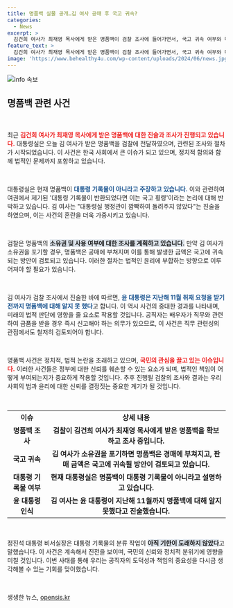 ```yaml
---
title: 명품백 실물 공개…김 여사 공매 후 국고 귀속?
categories:
  - News
excerpt: >
  김건희 여사가 최재영 목사에게 받은 명품백이 검찰 조사에 들어가면서, 국고 귀속 여부와 대통령 기록물 논란이 불거졌습니다. 윤 대통령이 이 사안을 지난해 11월에야 알게 되었다는 진술도 추가되어 공직자 신고 의무에 대한 단서는 더욱 주목받고 있습니다. 클릭해 자세한 내용을 확인하세요!
feature_text: >
  김건희 여사가 최재영 목사에게 받은 명품백이 검찰 조사에 들어가면서, 국고 귀속 여부와 대통령 기록물 논란이 불거졌습니다. 윤 대통령이 이 사안을 지난해 11월에야 알게 되었다는 진술도 추가되어 공직자 신고 의무에 대한 단서는 더욱 주목받고 있습니다. 클릭해 자세한 내용을 확인하세요!
image: 'https://www.behealthy4u.com/wp-content/uploads/2024/06/news.jpg'
---
```


<p><img src="https://www.behealthy4u.com/wp-content/uploads/2024/06/news.jpg" alt="info 속보" /></p>

<h2 data-ke-size="size26">명품백 관련 사건</h2>

<p data-ke-size="size16">&nbsp;</p>

<p>최근 <b><span style="color: #ee2323;">김건희 여사가 최재영 목사에게 </span></b><b><span style="color: #ee2323;">받은 명품백에 대한 진술과 조사가 진행되고 있습니다.</span></b> 대통령실은 오늘 김 여사가 받은 명품백을 검찰에 전달하였으며, 관련된 조사와 절차가 시작되었습니다. 이 사건은 한국 사회에서 큰 이슈가 되고 있으며, 정치적 함의와 함께 법적인 문제까지 포함하고 있습니다. </p>

<p data-ke-size="size16">&nbsp;</p>

<p>대통령실은 현재 명품백이 <b><span style="color: #1a5490;">대통령 기록물이 아니라고 주장하고 있습니다.</span></b> 이와 관련하여 여권에서 제기된 '대통령 기록물이 반환되었다면 이는 국고 횡령'이라는 논리에 대해 반박하고 있습니다. 김 여사는 "대통령실 행정관이 깜빡하여 돌려주지 않았다"는 진술을 하였으며, 이는 사건의 혼란을 더욱 가중시키고 있습니다. </p>

<p data-ke-size="size16">&nbsp;</p>

<p>검찰은 명품백의 <b><span style="background-color: #21538527;">소유권 및 사용 여부에 대한 조사를 계획하고 있습니다.</span></b> 만약 김 여사가 소유권을 포기할 경우, 명품백은 공매에 부쳐지며 이를 통해 발생한 금액은 국고에 귀속되는 방안이 검토되고 있습니다. 이러한 절차는 법적인 윤리에 부합하는 방향으로 이루어져야 할 필요가 있습니다. </p>

<p data-ke-size="size16">&nbsp;</p>

<p>김 여사가 검찰 조사에서 진술한 바에 따르면, <b><span style="color: #1a5490;">윤 대통령은 지난해 11월 취재 요청을 받기 전까지 명품백에 대해 알지 못 했다</span></b>고 합니다. 이 역시 사건의 중대한 경과를 나타내며, 미래의 법적 판단에 영향을 줄 요소로 작용할 것입니다. 공직자는 배우자가 직무와 관련하여 금품을 받을 경우 즉시 신고해야 하는 의무가 있으므로, 이 사건은 직무 관련성의 관점에서도 철저히 검토되어야 합니다. </p>

<p data-ke-size="size16">&nbsp;</p>

<p>명품백 사건은 정치적, 법적 논란을 초래하고 있으며, <b><span style="color: #ee2323;">국민의 관심을 끌고 있는 이슈입니다.</span></b> 이러한 사건들은 정부에 대한 신뢰를 훼손할 수 있는 요소가 되며, 법적인 책임이 어떻게 부여되는지가 중요하게 작용할 것입니다. 추후 진행될 검찰의 조사와 결과는 우리 사회의 법과 윤리에 대한 신뢰를 결정짓는 중요한 계기가 될 것입니다. </p>

<p data-ke-size="size16">&nbsp;</p>

<table style="width: 100%; border-collapse: collapse;">
  <tbody>
    <tr>
      <td style="text-align: center; height: 17px;"><b>이슈</b></td>
      <td style="text-align: center; height: 17px;"><b>상세 내용</b></td>
    </tr>
    <tr>
      <td style="text-align: center; height: 17px;"><b>명품백 조사</b></td>
      <td style="text-align: center; height: 17px;"><b>검찰이 김건희 여사가 최재영 목사에게 받은 명품백을 확보하고 조사 중입니다.</b></td>
    </tr>
    <tr>
      <td style="text-align: center; height: 17px;"><b>국고 귀속</b></td>
      <td style="text-align: center; height: 17px;"><b>김 여사가 소유권을 포기하면 명품백은 경매에 부쳐지고, 판매 금액은 국고에 귀속될 방안이 검토되고 있습니다.</b></td>
    </tr>
    <tr>
      <td style="text-align: center; height: 17px;"><b>대통령 기록물 여부</b></td>
      <td style="text-align: center; height: 17px;"><b>현재 대통령실은 명품백이 대통령 기록물이 아니라고 설명하고 있습니다.</b></td>
    </tr>
    <tr>
      <td style="text-align: center; height: 17px;"><b>윤 대통령 인식</b></td>
      <td style="text-align: center; height: 17px;"><b>김 여사는 윤 대통령이 지난해 11월까지 명품백에 대해 알지 못했다고 진술했습니다.</b></td>
    </tr>
  </tbody>
</table>

<p data-ke-size="size16">&nbsp;</p>

<p>정진석 대통령 비서실장은 대통령 기록물의 분류 작업이 <b><span style="background-color: #21538527;">아직 기한이 도래하지 않았다</span></b>고 말했습니다. 이 사건은 계속해서 진전을 보이며, 국민의 신뢰와 정치적 분위기에 영향을 미칠 것입니다. 이번 사태를 통해 우리는 공직자의 도덕성과 책임의 중요성을 다시금 생각해볼 수 있는 기회를 맞이했습니다. </p>

<p data-ke-size="size16">&nbsp;</p>
생생한 뉴스, <a href="https://opensis.kr" rel="dofollow">opensis.kr</a>


